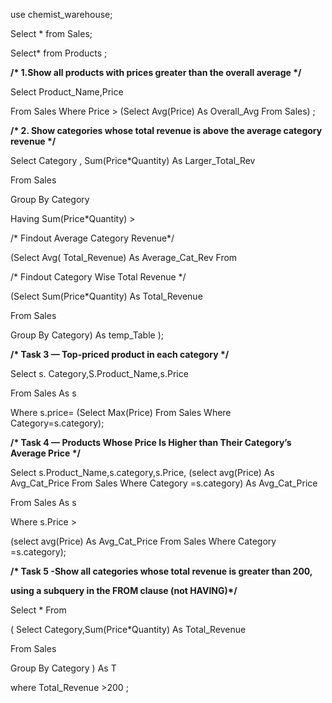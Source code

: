 use chemist\_warehouse;

Select \* from Sales;

Select\* from Products ;



**/\* 1.Show all products with prices greater than the overall average \*/**

Select Product\_Name,Price 

From Sales Where Price > (Select  Avg(Price) As Overall\_Avg From Sales) ;



**/\* 2. Show categories whose total revenue is above the average category revenue \*/**



Select Category , Sum(Price\*Quantity) As Larger\_Total\_Rev 

From Sales 

Group By Category

Having Sum(Price\*Quantity) >

/\* Findout Average Category Revenue\*/

(Select Avg( Total\_Revenue) As Average\_Cat\_Rev From 

/\* Findout Category Wise Total Revenue \*/

(Select Sum(Price\*Quantity) As Total\_Revenue 

From Sales 

Group By Category) As temp\_Table  ); 



**/\*  Task 3 — Top-priced product in each category \*/**

Select s. Category,S.Product\_Name,s.Price 

From Sales As s 

Where s.price= (Select Max(Price) From Sales Where Category=s.category);



**/\* Task 4 — Products Whose Price Is Higher than Their Category’s Average Price \*/**

Select s.Product\_Name,s.category,s.Price, (select avg(Price) As Avg\_Cat\_Price From Sales Where Category =s.category) As Avg\_Cat\_Price 

From Sales As s 

Where s.Price >

(select avg(Price) As Avg\_Cat\_Price From Sales Where Category =s.category);



**/\* Task 5 -Show all categories whose total revenue is greater than 200,**

**using a subquery in the FROM clause (not HAVING)\*/**

Select \* From 

( Select Category,Sum(Price\*Quantity) As Total\_Revenue 

From Sales

Group By Category ) As T

where Total\_Revenue >200 ;

